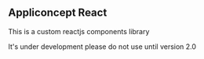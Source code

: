 ## Appliconcept React

This is a custom reactjs components library

It's under development please do not use until version 2.0